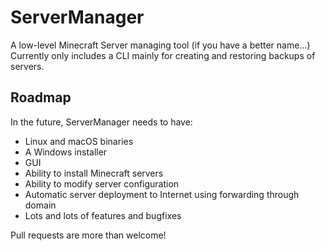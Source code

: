 # ServerManager
A low-level Minecraft Server managing tool (if you have a better name...)  
Currently only includes a CLI mainly for creating and restoring backups of servers.  
## Roadmap
In the future, ServerManager needs to have:  
 - Linux and macOS binaries  
 - A Windows installer  
 - GUI  
 - Ability to install Minecraft servers  
 - Ability to modify server configuration  
 - Automatic server deployment to Internet using forwarding through domain  
 - Lots and lots of features and bugfixes  
  
Pull requests are more than welcome!
